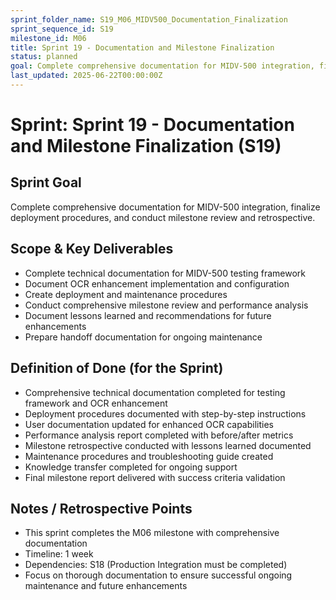 ```yaml
---
sprint_folder_name: S19_M06_MIDV500_Documentation_Finalization
sprint_sequence_id: S19
milestone_id: M06
title: Sprint 19 - Documentation and Milestone Finalization
status: planned
goal: Complete comprehensive documentation for MIDV-500 integration, finalize deployment procedures, and conduct milestone review and retrospective.
last_updated: 2025-06-22T00:00:00Z
---
```


# Sprint: Sprint 19 - Documentation and Milestone Finalization (S19)

## Sprint Goal
Complete comprehensive documentation for MIDV-500 integration, finalize deployment procedures, and conduct milestone review and retrospective.

## Scope & Key Deliverables
- Complete technical documentation for MIDV-500 testing framework
- Document OCR enhancement implementation and configuration
- Create deployment and maintenance procedures
- Conduct comprehensive milestone review and performance analysis
- Document lessons learned and recommendations for future enhancements
- Prepare handoff documentation for ongoing maintenance

## Definition of Done (for the Sprint)
- Comprehensive technical documentation completed for testing framework and OCR enhancement
- Deployment procedures documented with step-by-step instructions
- User documentation updated for enhanced OCR capabilities
- Performance analysis report completed with before/after metrics
- Milestone retrospective conducted with lessons learned documented
- Maintenance procedures and troubleshooting guide created
- Knowledge transfer completed for ongoing support
- Final milestone report delivered with success criteria validation

## Notes / Retrospective Points
- This sprint completes the M06 milestone with comprehensive documentation
- Timeline: 1 week  
- Dependencies: S18 (Production Integration must be completed)
- Focus on thorough documentation to ensure successful ongoing maintenance and future enhancements